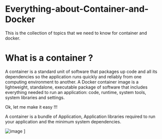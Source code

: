 # Everything-about-Container-and-Docker
This is the collection of topics that we need to know for container and docker.

# What is a container ?

A container is a standard unit of software that packages up code and all its dependencies so the application runs quickly and reliably from one computing environment to another. A Docker container image is a lightweight, standalone, executable package of software that includes everything needed to run an application: code, runtime, system tools, system libraries and settings.

Ok, let me make it easy !!!

A container is a bundle of Application, Application libraries required to run your application and the minimum system dependencies.


![image](https://github.com/Shailendra114/Everything-about-Container-and-Docker/assets/88799249/23447fcf-e8fb-479d-9ff9-2ca11f0e881b)
] 


